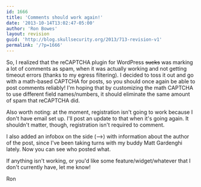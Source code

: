 ```yaml
---
id: 1666
title: 'Comments should work again!'
date: '2013-10-14T13:02:47-05:00'
author: 'Ron Bowes'
layout: revision
guid: 'http://blog.skullsecurity.org/2013/713-revision-v1'
permalink: '/?p=1666'
---
```


So, I realized that the reCAPTCHA plugin for WordPress <s>sucks</s> was marking a lot of comments as spam, when it was actually working and not getting timeout errors (thanks to my egress filtering). I decided to toss it out and go with a math-based CAPTCHA for posts, so you should once again be able to post comments reliably! I'm hoping that by customizing the math CAPTCHA to use different field names/numbers, it should eliminate the same amount of spam that reCAPTCHA did.

Also worth noting: at the moment, registration isn't going to work because I don't have email set up. I'll post an update to that when it's going again. It shouldn't matter, though, registration isn't required to comment.

I also added an infobox on the side (-->) with information about the author of the post, since I've been taking turns with my buddy Matt Gardenghi lately. Now you can see who posted what.

If anything isn't working, or you'd like some feature/widget/whatever that I don't currently have, let me know!

Ron